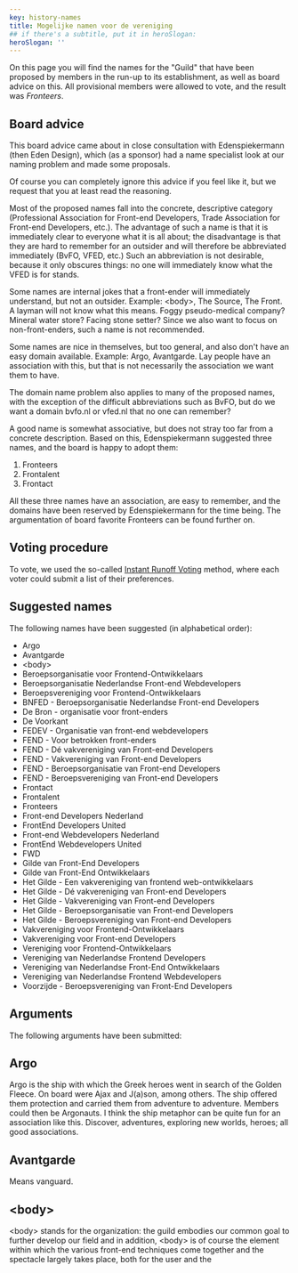 ```yaml
---
key: history-names
title: Mogelijke namen voor de vereniging
## if there's a subtitle, put it in heroSlogan:
heroSlogan: ''
---
```


On this page you will find the names for the "Guild" that have been proposed by members in the run-up to its establishment, as well as board advice on this.
All provisional members were allowed to vote, and the result was _Fronteers_.

## Board advice

This board advice came about in close consultation with Edenspiekermann (then Eden Design), which (as a sponsor) had a name specialist look at our naming problem and made some proposals.

Of course you can completely ignore this advice if you feel like it, but we request that you at least read the reasoning.

Most of the proposed names fall into the concrete, descriptive category (Professional Association for Front-end Developers, Trade Association for Front-end Developers, etc.). The advantage of such a name is that it is immediately clear to everyone what it is all about; the disadvantage is that they are hard to remember for an outsider and will therefore be abbreviated immediately (BvFO, VFED, etc.) Such an abbreviation is not desirable, because it only obscures things: no one will immediately know what the VFED is for stands.

Some names are internal jokes that a front-ender will immediately understand, but not an outsider. Example: &lt;body&gt;, The Source, The Front. A layman will not know what this means. Foggy pseudo-medical company? Mineral water store? Facing stone setter? Since we also want to focus on non-front-enders, such a name is not recommended.

Some names are nice in themselves, but too general, and also don't have an easy domain available. Example: Argo, Avantgarde. Lay people have an association with this, but that is not necessarily the association we want them to have.

The domain name problem also applies to many of the proposed names, with the exception of the difficult abbreviations such as BvFO, but do we want a domain bvfo.nl or vfed.nl that no one can remember?

A good name is somewhat associative, but does not stray too far from a concrete description. Based on this, Edenspiekermann suggested three names, and the board is happy to adopt them:

1. Fronteers
2. Frontalent
3. Frontact

All these three names have an association, are easy to remember, and the domains have been reserved by Edenspiekermann for the time being. The argumentation of board favorite Fronteers can be found further on.

## Voting procedure

To vote, we used the so-called [Instant Runoff Voting](http://en.wikipedia.org/wiki/Instant-runoff_voting) method, where each voter could submit a list of their preferences.

## Suggested names

The following names have been suggested (in alphabetical order):

-   Argo
-   Avantgarde
-   &lt;body&gt;
-   Beroepsorganisatie voor Frontend-Ontwikkelaars
-   Beroepsorganisatie Nederlandse Front-end Webdevelopers
-   Beroepsvereniging voor Frontend-Ontwikkelaars
-   BNFED - Beroepsorganisatie Nederlandse Front-end Developers
-   De Bron - organisatie voor front-enders
-   De Voorkant
-   FEDEV - Organisatie van front-end webdevelopers
-   FEND - Voor betrokken front-enders
-   FEND - Dé vakvereniging van Front-end Developers
-   FEND - Vakvereniging van Front-end Developers
-   FEND - Beroepsorganisatie van Front-end Developers
-   FEND - Beroepsvereniging van Front-end Developers
-   Frontact
-   Frontalent
-   Fronteers
-   Front-end Developers Nederland
-   FrontEnd Developers United
-   Front-end Webdevelopers Nederland
-   FrontEnd Webdevelopers United
-   FWD
-   Gilde van Front-End Developers
-   Gilde van Front-End Ontwikkelaars
-   Het Gilde - Een vakvereniging van frontend web-ontwikkelaars
-   Het Gilde - Dé vakvereniging van Front-end Developers
-   Het Gilde - Vakvereniging van Front-end Developers
-   Het Gilde - Beroepsorganisatie van Front-end Developers
-   Het Gilde - Beroepsvereniging van Front-end Developers
-   Vakvereniging voor Frontend-Ontwikkelaars
-   Vakvereniging voor Front-end Developers
-   Vereniging voor Frontend-Ontwikkelaars
-   Vereniging van Nederlandse Frontend Developers
-   Vereniging van Nederlandse Front-End Ontwikkelaars
-   Vereniging van Nederlandse Frontend Webdevelopers
-   Voorzijde - Beroepsvereniging van Front-End Developers

## Arguments

The following arguments have been submitted:

## Argo

Argo is the ship with which the Greek heroes went in search of the Golden Fleece. On board were Ajax and J(a)son, among others.
The ship offered them protection and carried them from adventure to adventure.
Members could then be Argonauts.
I think the ship metaphor can be quite fun for an association like this. Discover, adventures, exploring new worlds, heroes; all good associations.

## Avantgarde

Means vanguard.

## &lt;body&gt;

&lt;body&gt; stands for the organization: the guild embodies our common goal to further develop our field and in addition, &lt;body&gt; is of course the element within which the various front-end techniques come together and the spectacle largely takes place, both for the user and the
